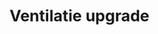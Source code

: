 ---
title: "Ventilatie upgrade"
description: "Van verstopte afzuiging naar optimale luchtcirculatie"

slide:
  before:
    image: "https://images.unsplash.com/photo-1605434896752-b7566eb11bb8?q=80&w=2072&auto=format&fit=crop&ixlib=rb-4.1.0&ixid=M3wxMjA3fDB8MHxwaG90by1wYWdlfHx8fGVufDB8fHx8fA%3D%3D"
    image_description: ""
  after:
    image: "https://images.unsplash.com/photo-1757219525975-03b5984bc6e8?q=80&w=1470&auto=format&fit=crop&ixlib=rb-4.1.0&ixid=M3wxMjA3fDB8MHxwaG90by1wYWdlfHx8fGVufDB8fHx8fA%3D%3D"
    image_description: ""
---